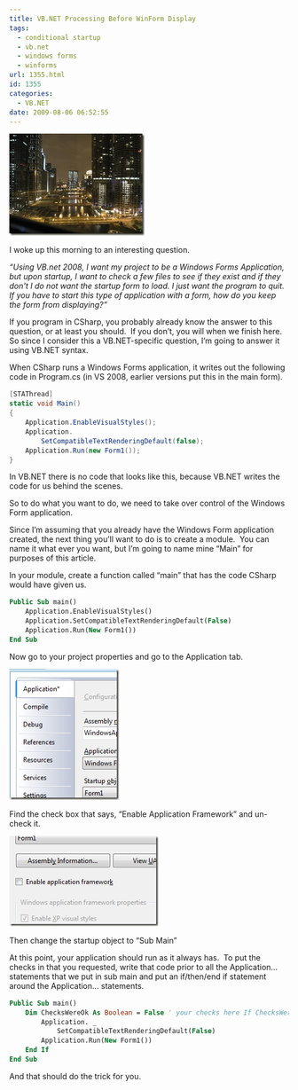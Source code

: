 ```yaml
---
title: VB.NET Processing Before WinForm Display
tags:
  - conditional startup
  - vb.net
  - windows forms
  - winforms
url: 1355.html
id: 1355
categories:
  - VB.NET
date: 2009-08-06 06:52:55
---
```


![arct-075](/uploads/2009/08/arct075.jpg "arct-075")

I woke up this morning to an interesting question.

_“Using VB.net 2008, I want my project to be a Windows Forms Application, but upon startup, I want to check a few files to see if they exist and if they don't I do not want the startup form to load. I just want the program to quit. If you have to start this type of application with a form, how do you keep the form from displaying?”_

If you program in CSharp, you probably already know the answer to this question, or at least you should.  If you don’t, you will when we finish here.  So since I consider this a VB.NET-specific question, I’m going to answer it using VB.NET syntax.

When CSharp runs a Windows Forms application, it writes out the following code in Program.cs (in VS 2008, earlier versions put this in the main form).

``` csharp
[STAThread]
static void Main()
{
    Application.EnableVisualStyles();
    Application.
        SetCompatibleTextRenderingDefault(false);
    Application.Run(new Form1());
}
```

In VB.NET there is no code that looks like this, because VB.NET writes the code for us behind the scenes.

So to do what you want to do, we need to take over control of the Windows Form application.

Since I’m assuming that you already have the Windows Form application created, the next thing you’ll want to do is to create a module.  You can name it what ever you want, but I’m going to name mine “Main” for purposes of this article.

In your module, create a function called “main” that has the code CSharp would have given us.

``` vb
Public Sub main()
    Application.EnableVisualStyles()
    Application.SetCompatibleTextRenderingDefault(False)
    Application.Run(New Form1())
End Sub
```

Now go to your project properties and go to the Application tab.

![image](/uploads/2009/08/image.png "image")

Find the check box that says, “Enable Application Framework” and un-check it.

![image](/uploads/2009/08/image1.png "image")

Then change the startup object to “Sub Main”

At this point, your application should run as it always has.  To put the checks in that you requested, write that code prior to all the Application… statements that we put in sub main and put an if/then/end if statement around the Application… statements.

``` vb
Public Sub main()
    Dim ChecksWereOk As Boolean = False ' your checks here If ChecksWereOk Then Application.EnableVisualStyles()
        Application. _
            SetCompatibleTextRenderingDefault(False)
        Application.Run(New Form1())
    End If
End Sub
```

And that should do the trick for you.
